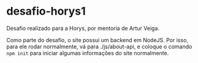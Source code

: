 # desafio-horys1

Desafio realizado para a Horys, por mentoria de Artur Veiga.

Como parte do desafio, o site possui um backend em NodeJS. Por isso, para ele rodar normalmente, vá para ./js/about-api, e coloque o comando `npm init` para iniciar algumas informações do site normalmente.